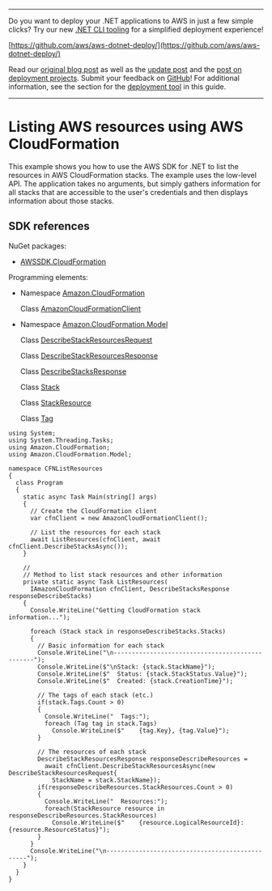 --------

Do you want to deploy your \.NET applications to AWS in just a few simple clicks? Try our new [\.NET CLI tooling](https://www.nuget.org/packages/AWS.Deploy.Tools) for a simplified deployment experience\!

 [https://github.com/aws/aws-dotnet-deploy/](https://github.com/aws/aws-dotnet-deploy/)

Read our [original blog post](https://aws.amazon.com/blogs/developer/reimagining-the-aws-net-deployment-experience/) as well as the [update post](https://aws.amazon.com/blogs/developer/update-new-net-deployment-experience/) and the [post on deployment projects](https://aws.amazon.com/blogs/developer/dotnet-deployment-projects/)\. Submit your feedback on [GitHub](https://github.com/aws/aws-dotnet-deploy)\! For additional information, see the section for the [deployment tool](https://docs.aws.amazon.com/sdk-for-net/v3/developer-guide/deployment-tool.html) in this guide\.

--------

# Listing AWS resources using AWS CloudFormation<a name="cfn-list-resources"></a>

This example shows you how to use the AWS SDK for \.NET to list the resources in AWS CloudFormation stacks\. The example uses the low\-level API\. The application takes no arguments, but simply gathers information for all stacks that are accessible to the user's credentials and then displays information about those stacks\.

## SDK references<a name="w131aac23c15c13c13b5b1"></a>

NuGet packages:
+ [AWSSDK\.CloudFormation](https://www.nuget.org/packages/AWSSDK.CloudFormation/)

Programming elements:
+ Namespace [Amazon\.CloudFormation](https://docs.aws.amazon.com/sdkfornet/v3/apidocs/items/CloudFormation/NCloudFormation.html)

  Class [AmazonCloudFormationClient](https://docs.aws.amazon.com/sdkfornet/v3/apidocs/items/CloudFormation/TCloudFormationClient.html)
+ Namespace [Amazon\.CloudFormation\.Model](https://docs.aws.amazon.com/sdkfornet/v3/apidocs/items/CloudFormation/NCloudFormationModel.html)

  Class [DescribeStackResourcesRequest](https://docs.aws.amazon.com/sdkfornet/v3/apidocs/items/CloudFormation/TDescribeStackResourcesRequest.html)

  Class [DescribeStackResourcesResponse](https://docs.aws.amazon.com/sdkfornet/v3/apidocs/items/CloudFormation/TDescribeStackResourcesResponse.html)

  Class [DescribeStacksResponse](https://docs.aws.amazon.com/sdkfornet/v3/apidocs/items/CloudFormation/TDescribeStacksResponse.html)

  Class [Stack](https://docs.aws.amazon.com/sdkfornet/v3/apidocs/items/CloudFormation/TStack.html)

  Class [StackResource](https://docs.aws.amazon.com/sdkfornet/v3/apidocs/items/CloudFormation/TStackResource.html)

  Class [Tag](https://docs.aws.amazon.com/sdkfornet/v3/apidocs/items/CloudFormation/TTag.html)

```
using System;
using System.Threading.Tasks;
using Amazon.CloudFormation;
using Amazon.CloudFormation.Model;

namespace CFNListResources
{
  class Program
  {
    static async Task Main(string[] args)
    {
      // Create the CloudFormation client
      var cfnClient = new AmazonCloudFormationClient();

      // List the resources for each stack
      await ListResources(cfnClient, await cfnClient.DescribeStacksAsync());
    }

    //
    // Method to list stack resources and other information
    private static async Task ListResources(
      IAmazonCloudFormation cfnClient, DescribeStacksResponse responseDescribeStacks)
    {
      Console.WriteLine("Getting CloudFormation stack information...");

      foreach (Stack stack in responseDescribeStacks.Stacks)
      {
        // Basic information for each stack
        Console.WriteLine("\n------------------------------------------------");
        Console.WriteLine($"\nStack: {stack.StackName}");
        Console.WriteLine($"  Status: {stack.StackStatus.Value}");
        Console.WriteLine($"  Created: {stack.CreationTime}");

        // The tags of each stack (etc.)
        if(stack.Tags.Count > 0)
        {
          Console.WriteLine("  Tags:");
          foreach (Tag tag in stack.Tags)
            Console.WriteLine($"    {tag.Key}, {tag.Value}");
        }

        // The resources of each stack
        DescribeStackResourcesResponse responseDescribeResources =
          await cfnClient.DescribeStackResourcesAsync(new DescribeStackResourcesRequest{
            StackName = stack.StackName});
        if(responseDescribeResources.StackResources.Count > 0)
        {
          Console.WriteLine("  Resources:");
          foreach(StackResource resource in responseDescribeResources.StackResources)
            Console.WriteLine($"    {resource.LogicalResourceId}: {resource.ResourceStatus}");
        }
      }
      Console.WriteLine("\n------------------------------------------------");
    }
  }
}
```